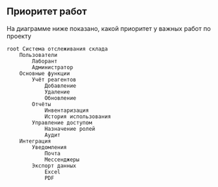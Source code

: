 ## Приоритет работ
На диаграмме ниже показано, какой приоритет у важных работ по проекту
```mermaid
root Система отслеживания склада
	Пользователи
		Лаборант
		Администратор
	Основные функции
		Учёт реагентов
			Добавление
			Удаление
			Обновление
		Отчёты
			Инвентаризация
			История использования
		Управление доступом
			Назначение ролей
			Аудит
	Интеграция
		Уведомления
			Почта
			Мессенджеры
		Экспорт данных
			Excel
			PDF
